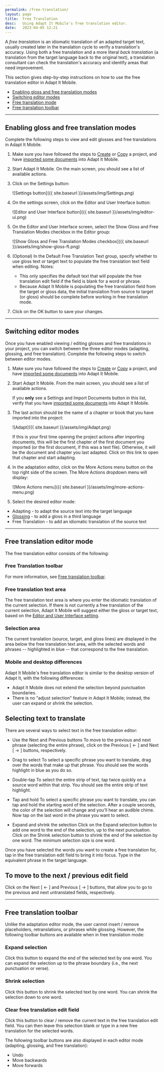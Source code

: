 ```yaml
---
permalink: /free-translation/
layout: page
title:  Free Translation
desc:   Using Adapt It Mobile's free translation editor.
date:   2023-04-05 12:21
---
```


A *free translation* is an idiomatic translation of an adapted target text, usually created later in the translation cycle to verify a translation's accuracy. Using both a free translation and a more literal *back translation* (a translation from the target language back to the original text), a translation consultant can check the translation's accuracy and identify areas that need improvement.

This section gives step-by-step instructions on how to use the free translation editor in Adapt It Mobile.

* [Enabling gloss and free translation modes](#edit-view-gloss-ft)
* [Switching editor modes](#switch-editor-modes)
* [Free translation mode](#free-translation-mode)
* [Free translation toolbar](#free-translation-toolbar)

----

<a id="edit-view-gloss-ft"></a>

## Enabling gloss and free translation modes 

Complete the following steps to view and edit glosses and free translations in Adapt It Mobile.

1. Make sure you have followed the steps to [Create](https://github.com/adapt-it/adapt-it-mobile/wiki/Creating-a-new-project) or [Copy](https://github.com/adapt-it/adapt-it-mobile/wiki/Copying-a-project) a project, and have [imported some documents](https://github.com/adapt-it/adapt-it-mobile/wiki/Importing-a-document) into Adapt It Mobile.
2. Start Adapt It Mobile. On the main screen, you should see a list of available actions.
3. Click on the Settings button:

    ![Settings button]({{ site.baseurl }}/assets/img/Settings.png)

4. On the settings screen, click on the Editor and User Interface button:

    ![Editor and User Interface button]({{ site.baseurl }}/assets/img/editor-ui.png)

5. On the Editor and User Interface screen, select the Show Gloss and Free Translation Modes checkbox in the Editor group:

    ![Show Gloss and Free Translation Modes checkbox]({{ site.baseurl }}/assets/img/show-gloss-ft.png)
    
6. (Optional) In the Default Free Translation Text group, specify whether to use gloss text or target text to populate the free translation text field when editing.
    Notes:
    - This only specifies the default text that will populate the free translation edit field if the field is blank for a word or phrase.
    - Because Adapt It Mobile is populating the free translation field from the target or gloss data, the initial translation from source to target (or gloss) should be complete before working in free translation mode.
    
7. Click on the OK button to save your changes.


----

<a id="switch-editor-mode"></a>

## Switching editor modes

Once you have enabled viewing / editing glosses and free translations in your project, you can switch between the three editor modes (adapting, glossing, and free translation). Complete the following steps to switch between editor modes.

1. Make sure you have followed the steps to [Create](https://github.com/adapt-it/adapt-it-mobile/wiki/Creating-a-new-project) or [Copy](https://github.com/adapt-it/adapt-it-mobile/wiki/Copying-a-project) a project, and have [imported some documents](https://github.com/adapt-it/adapt-it-mobile/wiki/Importing-a-document) into Adapt It Mobile.
2. Start Adapt It Mobile. From the main screen, you should see a list of available actions. 

    If you **only** see a Settings and Import Documents button in this list, verify that you have [imported some documents](https://github.com/adapt-it/adapt-it-mobile/wiki/Importing-a-document) into Adapt It Mobile. 
3. The last action should be the name of a chapter or book that you have imported into the project:

    ![Adapt]({{ site.baseurl }}/assets/img/Adapt.png)

    If this is your first time opening the project actions after importing documents, this will be the first chapter of the first document you imported (or the first document, if this was a text file). Otherwise, it will be the document and chapter you last adapted. Click on this link to open that chapter and start adapting.
    
4. In the adaptation editor, click on the More Actions menu button on the top right side of the screen. The More Actions dropdown menu will display:

    ![More Actions menu]({{ site.baseurl }}/assets/img/more-actions-menu.png)

5. Select the desired editor mode:

  - Adapting - to adapt the source text into the target language
  - [Glossing](#edit-view-gloss-ft) - to add a gloss in a third language
  - Free Translation - to add an idiomatic translation of the source text
      
----

<a id="free-translation-mode"></a>

## Free translation editor mode 

The free translation editor consists of the following:

### Free Translation toolbar

For more information, see [Free translation toolbar](#free-translation-toolbar).

### Free translation text area

The free translation text area is where you enter the idiomatic translation of the current selection. If there is not currently a free translation of the current selection, Adapt It Mobile will suggest either the gloss or target text, based on the [Editor and User Interface setting](#edit-view-gloss-ft).

### Selection area

The current translation (source, target, and gloss lines) are displayed in the area below the free translation text area, with the selected words and phrases -- highlighted in blue -- that correspond to the free translation.

### Mobile and desktop differences

Adapt It Mobile's free translation editor is similar to the desktop version of Adapt It, with the following differences:

- Adapt It Mobile does not extend the selection beyond punctuation boundaries.
- There is no "adjust selection" feature in Adapt It Mobile; instead, the user can expand or shrink the selection.

## Selecting text to translate

There are several ways to select text in the free translation editor:

- Use the Next and Previous buttons
To move to the previous and next phrase (selecting the entire phrase), click on the Previous [ <- ] and Next [ -> ] buttons, respectively.

- Drag to select
To select a specific phrase you want to translate, drag over the words that make up that phrase. You should see the words highlight in blue as you do so.

- Double-tap
To select the entire strip of text, tap twice quickly on a source word within that strip. You should see the entire strip of text highlight.

- Tap and hold
To select a specific phrase you want to translate, you can tap and hold the starting word of the selection. After a couple seconds, the color of the selection will change and you'll hear an audible chime. Now tap on the last word in the phrase you want to select.

- Expand and shrink the selection
Click on the Expand selection button to add one word to the end of the selection, up to the next punctuation.
Click on the Shrink selection button to shrink the end of the selection by one word. The minimum selection size is one word.

Once you have selected the words you want to create a free translation for, tap in the free translation edit field to bring it into focus. Type in the equivalent phrase in the target language.

## To move to the next / previous edit field

Click on the Next [ <- ] and Previous [ -> ] buttons, that allow you to go to the previous and next untranslated fields, respectively.

----

<a id="free-translation-toolbar"></a>

## Free translation toolbar

Unlike the adaptation editor mode, the user cannot insert / remove placeholders, retranslations, or phrases while glossing. However, the following toolbar buttons are available when in free translation mode:

### Expand selection

Click this button to expand the end of the selected text by one word. You can expand the selection up to the phrase boundary (i.e., the next punctuation or verse).

### Shrink selection

Click this button to shrink the selected text by one word. You can shrink the selection down to one word.

### Clear free translation edit field

Click this button to clear / remove the current text in the free translation edit field. You can then leave this selection blank or type in a new free translation for the selected words.

The following toolbar buttons are also displayed in each editor mode (adapting, glossing, and free translation):

- Undo
- Move backwards
- Move forwards
